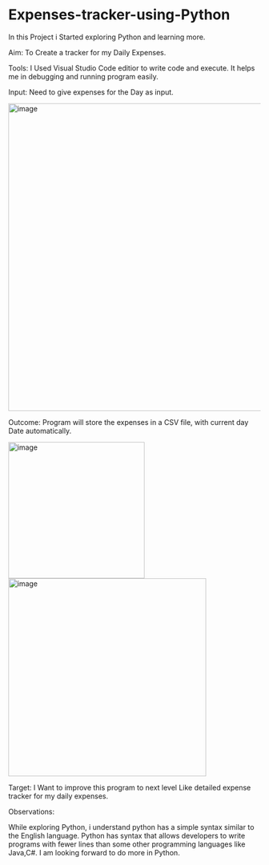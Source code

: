 # Expenses-tracker-using-Python

In this Project i Started exploring Python and learning more.

Aim: To Create a tracker for my Daily Expenses.

Tools: I Used Visual Studio Code editior to write code and execute. It helps me in debugging and running program easily.

Input: Need to give expenses for the Day as input.

<img width="614" alt="image" src="https://user-images.githubusercontent.com/119513176/211626857-709640b6-8b66-4fd8-881b-d4e6ad487dce.png">


Outcome: Program will store the expenses in a CSV file, with current day Date automatically.

<img width="272" alt="image" src="https://user-images.githubusercontent.com/119513176/211627012-1f3aff2c-af0a-4a16-b41e-6360bac7c600.png">

<img width="395" alt="image" src="https://user-images.githubusercontent.com/119513176/211627322-4bed397a-f197-49ce-a63d-26de7385536d.png">

Target: I Want to improve this program to next level Like detailed expense tracker for my daily expenses.

Observations:

While exploring Python, i understand python has a simple syntax similar to the English language. 
Python has syntax that allows developers to write programs with fewer lines than some other programming languages like Java,C#. 
I am looking forward to do more in Python.


